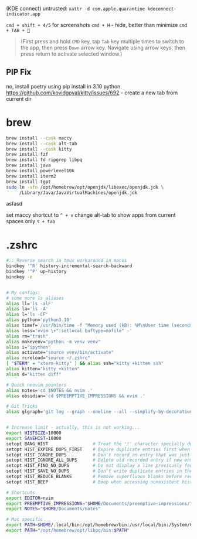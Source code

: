 
(KDE connect) untrusted: `xattr -d com.apple.quarantine kdeconnect-indicator.app`

`cmd + shift + 4/5` for screenshots
`cmd + H` - hide, better than minimize
`cmd + TAB + 🔽`  
> (First press and hold `CMD` key, tap `Tab` key multiple times to switch to the app, then press `Down` arrow key. Navigate using arrow keys, then press return to activate selected window.)
## PIP Fix
no, install poetry using pip install in 3.10 python.
https://github.com/kovidgoyal/kitty/issues/692 - create a new tab from current dir


# brew
```bash
brew install --cask maccy
brew install --cask alt-tab
brew install --cask kitty
brew install fzf
brew install fd ripgrep libpq
brew install java
brew install powerlevel10k
brew install iterm2 
brew install tgpt 
sudo ln -sfn /opt/homebrew/opt/openjdk/libexec/openjdk.jdk \
     /Library/Java/JavaVirtualMachines/openjdk.jdk
```
asfasd

set maccy shortcut to `^ + v`
change alt-tab to show apps from current spaces only `⌥ + tab`

# .zshrc


```sh
#:: Reverse search in tmux workaround in macos
bindkey '^R' history-incremental-search-backward
bindkey '^P' up-history
bindkey -e


# My configs:
# some more ls aliases
alias ll='ls -alF'
alias la='ls -A'
alias l='ls -CF'
alias python='python3.10'
alias timef='/usr/bin/time -f "Memory used (kB): %M\nUser time (seconds): %U"'
alias less='nvim \+":setlocal buftype=nofile" -'
alias rm="trash"
alias makevenv="python -m venv venv"
alias i="ipython"
alias activate="source venv/bin/activate"
alias rcreload="source ~/.zshrc"
[ "$TERM" = "xterm-kitty" ] && alias ssh="kitty +kitten ssh"
alias kitten="kitty +kitten"
alias d="kitten diff"

# Quick neovim pointers
alias notes='cd $NOTES && nvim .'
alias obsidian='cd $PREEMPTIVE_IMPRESSIONS && nvim .'

# Git Tricks
alias glgraph='git log --graph --oneline --all --simplify-by-decoration'


# Increase limit - actually, this is not working...
export HISTSIZE=10000
export SAVEHIST=10000
setopt BANG_HIST                 # Treat the '!' character specially during expansion.
setopt HIST_EXPIRE_DUPS_FIRST    # Expire duplicate entries first when trimming history.
setopt HIST_IGNORE_DUPS          # Don't record an entry that was just recorded again.
setopt HIST_IGNORE_ALL_DUPS      # Delete old recorded entry if new entry is a duplicate.
setopt HIST_FIND_NO_DUPS         # Do not display a line previously found.
setopt HIST_SAVE_NO_DUPS         # Don't write duplicate entries in the history file.
setopt HIST_REDUCE_BLANKS        # Remove superfluous blanks before recording entry.
setopt HIST_BEEP                 # Beep when accessing nonexistent history.

# Shortcuts
export EDITOR=nvim 
export PREEMPTIVE_IMPRESSIONS="$HOME/Documents/preemptive-impressions/"
export NOTES="$HOME/Documents/notes"

# Mac specific
export PATH=$HOME/.local/bin:/opt/homebrew/bin:/usr/local/bin:/System/Cryptexes/App/usr/bin:/usr/bin:/bin:/usr/sbin:/sbin:/var/run/com.apple.security.cryptexd/codex.system/bootstrap/usr/local/bin:/var/run/com.apple.security.cryptexd/codex.system/bootstrap/usr/bin:/var/run/com.apple.security.cryptexd/codex.system/bootstrap/usr/appleinternal/bin
export PATH="/opt/homebrew/opt/libpq/bin:$PATH"
```
